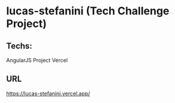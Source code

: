 # lucas-stefanini (Tech Challenge Project)

## Techs: 
AngularJS Project
Vercel

## URL
https://lucas-stefanini.vercel.app/
